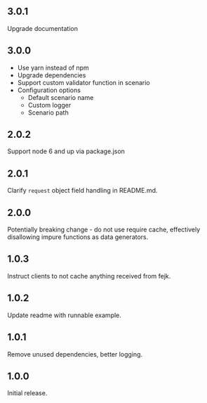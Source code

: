 ## 3.0.1

Upgrade documentation

## 3.0.0

* Use yarn instead of npm
* Upgrade dependencies
* Support custom validator function in scenario
* Configuration options
  * Default scenario name
  * Custom logger
  * Scenario path

## 2.0.2

Support node 6 and up via package.json

## 2.0.1

Clarify `request` object field handling in README.md.

## 2.0.0

Potentially breaking change - do not use require cache, effectively disallowing impure functions as data generators.

## 1.0.3

Instruct clients to not cache anything received from fejk.

## 1.0.2

Update readme with runnable example.

## 1.0.1

Remove unused dependencies, better logging.

## 1.0.0

Initial release.

